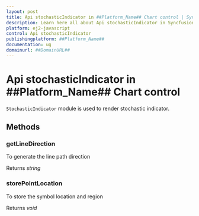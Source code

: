 ```yaml
---
layout: post
title: Api stochasticIndicator in ##Platform_Name## Chart control | Syncfusion
description: Learn here all about Api stochasticIndicator in Syncfusion ##Platform_Name## Chart control of Syncfusion Essential JS 2 and more.
platform: ej2-javascript
control: Api stochasticIndicator 
publishingplatform: ##Platform_Name##
documentation: ug
domainurl: ##DomainURL##
---
```


# Api stochasticIndicator in ##Platform_Name## Chart control

`StochasticIndicator` module is used to render stochastic indicator.

## Methods

### getLineDirection

To generate the line path direction

Returns *string*

### storePointLocation

To store the symbol location and region

Returns *void*
